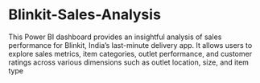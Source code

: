 # Blinkit-Sales-Analysis
This Power BI dashboard provides an insightful analysis of sales performance for Blinkit, India’s last-minute delivery app. It allows users to explore sales metrics, item categories, outlet performance, and customer ratings across various dimensions such as outlet location, size, and item type
